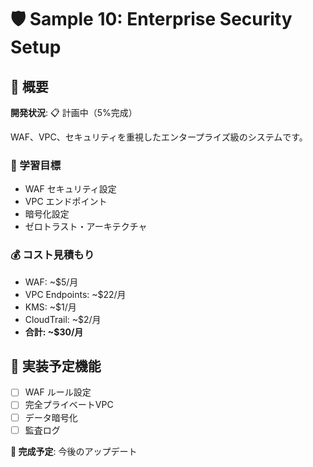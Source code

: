 # 🛡️ Sample 10: Enterprise Security Setup

## 📖 概要
**開発状況**: 📋 計画中（5%完成）

WAF、VPC、セキュリティを重視したエンタープライズ級のシステムです。

### 🎯 学習目標
- WAF セキュリティ設定
- VPC エンドポイント
- 暗号化設定
- ゼロトラスト・アーキテクチャ

### 💰 コスト見積もり
- WAF: ~$5/月
- VPC Endpoints: ~$22/月
- KMS: ~$1/月
- CloudTrail: ~$2/月
- **合計: ~$30/月**

## 🚀 実装予定機能
- [ ] WAF ルール設定
- [ ] 完全プライベートVPC
- [ ] データ暗号化
- [ ] 監査ログ

**📅 完成予定**: 今後のアップデート